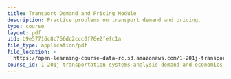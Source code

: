 ```yaml
---
title: Transport Demand and Pricing Module
description: Practice problems on transport demand and pricing.
type: course
layout: pdf
uid: b9e57716c8c766dc2ccc0f76e2fefc1a
file_type: application/pdf
file_location: >-
  https://open-learning-course-data-rc.s3.amazonaws.com/1-201j-transportation-systems-analysis-demand-and-economics-fall-2008/b9e57716c8c766dc2ccc0f76e2fefc1a_MIT1_201JF08_pricing_prob.pdf
course_id: 1-201j-transportation-systems-analysis-demand-and-economics-fall-2008
---
```

